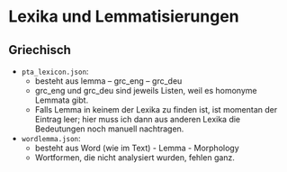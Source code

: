 # Lexika und Lemmatisierungen

## Griechisch
* `pta_lexicon.json`: 
    - besteht aus lemma – grc_eng – grc_deu 
    - grc_eng und grc_deu sind jeweils Listen, weil es homonyme Lemmata gibt. 
    - Falls Lemma in keinem der Lexika zu finden ist, ist momentan der Eintrag leer; hier muss ich dann aus anderen Lexika die Bedeutungen noch manuell nachtragen.
* `wordlemma.json`: 
    - besteht aus Word (wie im Text) - Lemma - Morphology
    - Wortformen, die nicht analysiert wurden, fehlen ganz. 

